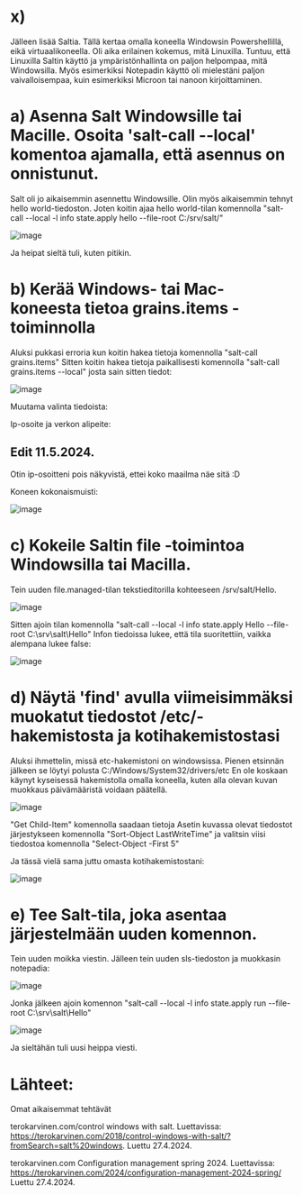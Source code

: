# x)
Jälleen lisää Saltia. Tällä kertaa omalla koneella Windowsin Powershellillä, eikä virtuaalikoneella. Oli aika erilainen kokemus, mitä Linuxilla. Tuntuu, että Linuxilla
Saltin käyttö ja ympäristönhallinta on paljon helpompaa, mitä Windowsilla. Myös esimerkiksi Notepadin käyttö oli mielestäni paljon vaivalloisempaa, kuin esimerkiksi
Microon tai nanoon kirjoittaminen.



# a) Asenna Salt Windowsille tai Macille. Osoita 'salt-call --local' komentoa ajamalla, että asennus on onnistunut.

Salt oli jo aikaisemmin asennettu Windowsille. Olin myös aikaisemmin tehnyt hello world-tiedoston. Joten koitin ajaa hello world-tilan komennolla 
"salt-call --local -l info state.apply hello --file-root C:/srv/salt/"

![image](https://github.com/LeeviHuttunen/Palvelintenhallinta/assets/165004822/862486e1-753e-4e24-9504-e41d9a51a8ef)

 Ja heipat sieltä tuli, kuten pitikin.


 # b) Kerää Windows- tai Mac-koneesta tietoa grains.items -toiminnolla

Aluksi pukkasi erroria kun koitin hakea tietoja komennolla "salt-call grains.items" Sitten koitin hakea tietoja paikallisesti komennolla "salt-call grains.items --local"
josta sain sitten tiedot:

![image](https://github.com/LeeviHuttunen/Palvelintenhallinta/assets/165004822/060de9e1-d382-4ee3-8faa-ff424c31211c)

Muutama valinta tiedoista:

Ip-osoite ja verkon alipeite:

## Edit 11.5.2024. 
Otin ip-osoitteni pois näkyvistä, ettei koko maailma näe sitä :D

Koneen kokonaismuisti:

![image](https://github.com/LeeviHuttunen/Palvelintenhallinta/assets/165004822/2805b03d-8e41-4ccc-98e7-2640f52ca013)


# c)  Kokeile Saltin file -toimintoa Windowsilla tai Macilla.

Tein uuden file.managed-tilan tekstieditorilla kohteeseen /srv/salt/Hello.

![image](https://github.com/LeeviHuttunen/Palvelintenhallinta/assets/165004822/1ea23a71-0093-4213-ae9b-48c403c13032)

Sitten ajoin tilan komennolla "salt-call --local -l info state.apply Hello --file-root C:\srv\salt\Hello\" 
Infon tiedoissa lukee, että tila suoritettiin, vaikka alempana lukee false:

![image](https://github.com/LeeviHuttunen/Palvelintenhallinta/assets/165004822/79e4a4b8-b755-484b-bc4e-e1dc6f02478e)



# d) Näytä 'find' avulla viimeisimmäksi muokatut tiedostot /etc/-hakemistosta ja kotihakemistostasi

Aluksi ihmettelin, missä etc-hakemistoni on windowsissa. Pienen etsinnän jälkeen se löytyi polusta C:/Windows/System32/drivers/etc
En ole koskaan käynyt kyseisessä hakemistolla omalla koneella, kuten alla olevan kuvan muokkaus päivämääristä voidaan päätellä. 

![image](https://github.com/LeeviHuttunen/Palvelintenhallinta/assets/165004822/ef10c9c4-0eda-4547-b774-a782b1f9ab3f)

"Get Child-Item" komennolla saadaan tietoja 
Asetin kuvassa olevat tiedostot järjestykseen komennolla "Sort-Object LastWriteTime" ja valitsin viisi tiedostoa komennolla "Select-Object -First 5"

Ja tässä vielä sama juttu omasta kotihakemistostani:

![image](https://github.com/LeeviHuttunen/Palvelintenhallinta/assets/165004822/c0415c17-44c4-4c73-8e17-8a55d428a140)


# e) Tee Salt-tila, joka asentaa järjestelmään uuden komennon.

Tein uuden moikka viestin. Jälleen tein uuden sls-tiedoston ja muokkasin notepadia:

![image](https://github.com/LeeviHuttunen/Palvelintenhallinta/assets/165004822/960f793d-8984-4d1e-b240-e83e3d119980)

Jonka jälkeen ajoin komennon "salt-call --local -l info state.apply run --file-root C:\srv\salt\Hello\"

![image](https://github.com/LeeviHuttunen/Palvelintenhallinta/assets/165004822/11d7d877-7be4-4dbf-bda0-4f38516ba481)

Ja sieltähän tuli uusi heippa viesti.



# Lähteet:

Omat aikaisemmat tehtävät

terokarvinen.com/control windows with salt. Luettavissa: https://terokarvinen.com/2018/control-windows-with-salt/?fromSearch=salt%20windows. Luettu 27.4.2024.

terokarvinen.com Configuration management spring 2024. Luettavissa: https://terokarvinen.com/2024/configuration-management-2024-spring/ Luettu 27.4.2024.


